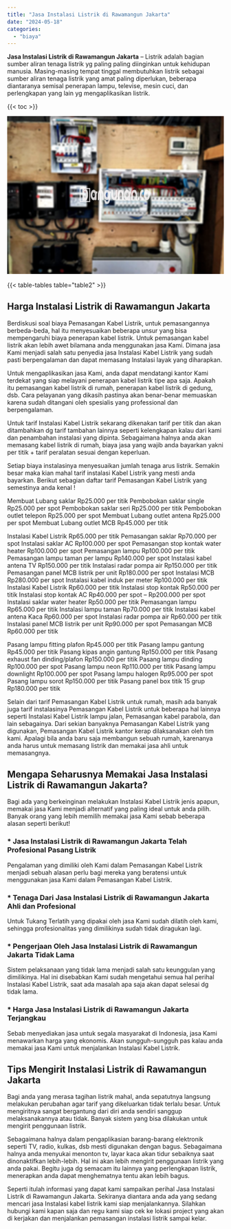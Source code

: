 ```yaml
---
title: "Jasa Instalasi Listrik di Rawamangun Jakarta"
date: "2024-05-18"
categories: 
  - "biaya"
---
```


**Jasa Instalasi Listrik di Rawamangun Jakarta** – Listrik adalah bagian sumber aliran tenaga listrik yg paling paling diinginkan untuk kehidupan manusia. Masing-masing tempat tinggal membutuhkan listrik sebagai sumber aliran tenaga listrik yang amat paling diperlukan, beberapa diantaranya semisal penerapan lampu, televise, mesin cuci, dan perlengkapan yang lain yg mengaplikasikan listrik.

{{< toc >}}

![Jasa Instalasi Listrik di Rawamangun Jakarta](/images/instalasi-listrik-murah10.png)

{{< table-tables table="table2" >}}

## Harga Instalasi Listrik di Rawamangun Jakarta

Berdiskusi soal biaya Pemasangan Kabel Listrik, untuk pemasangannya berbeda-beda, hal itu menyesuaikan beberapa unsur yang bisa mempengaruhi biaya penerapan kabel listrik. Untuk pemasangan kabel listrik akan lebih awet bilamana anda menggunakan jasa Kami. Dimana jasa Kami menjadi salah satu penyedia jasa Instalasi Kabel Listrik yang sudah pasti berpengalaman dan dapat memasang Instalasi layak yang diharapkan.

Untuk mengaplikasikan jasa Kami, anda dapat mendatangi kantor Kami terdekat yang siap melayani penerapan kabel listrik tipe apa saja. Apakah itu pemasangan kabel listrik di rumah, penerapan kabel listrik di gedung, dsb. Cara pelayanan yang dikasih pastinya akan benar-benar memuaskan karena sudah ditangani oleh spesialis yang professional dan berpengalaman.

Untuk tarif Instalasi Kabel Listrik sekarang dikenakan tarif per titik dan akan ditambahkan dg tarif tambahan lainnya seperti kelengkapan kalau dari kami dan penambahan instalasi yang dipinta. Sebagaimana halnya anda akan memasang kabel listrik di rumah, biaya jasa yang wajib anda bayarkan yakni per titik + tarif peralatan sesuai dengan keperluan.

Setiap biaya instalasinya menyesuaikan jumlah tenaga arus listrik. Semakin besar maka kian mahal tarif instalasi Kabel Listrik yang mesti anda bayarkan. Berikut sebagian daftar tarif Pemasangan Kabel Listrik yang semestinya anda kenal !

Membuat Lubang saklar Rp25.000 per titik Pembobokan saklar single Rp25.000 per spot Pembobokan saklar seri Rp25.000 per titik Pembobokan outlet telepon Rp25.000 per spot Membuat Lubang outlet antena Rp25.000 per spot Membuat Lubang outlet MCB Rp45.000 per titik

Instalasi Kabel Listrik Rp65.000 per titik Pemasangan saklar Rp70.000 per spot Instalasi saklar AC Rp100.000 per spot Pemasangan stop kontak water heater Rp100.000 per spot Pemasangan lampu Rp100.000 per titik Pemasangan lampu taman per lampu Rp140.000 per spot Instalasi kabel antena TV Rp150.000 per titik Instalasi radar pompa air Rp150.000 per titik Pemasangan panel MCB listrik per unit Rp180.000 per spot Instalasi MCB Rp280.000 per spot Instalasi kabel induk per meter Rp100.000 per titik Instalasi Kabel Listrik Rp60.000 per titik Instalasi stop kontak Rp50.000 per titik Instalasi stop kontak AC Rp40.000 per spot – Rp200.000 per spot Instalasi saklar water heater Rp50.000 per titik Pemasangan lampu Rp65.000 per titik Instalasi lampu taman Rp70.000 per titik Instalasi kabel antena Kaca Rp60.000 per spot Instalasi radar pompa air Rp60.000 per titik Instalasi panel MCB listrik per unit Rp90.000 per spot Pemasangan MCB Rp60.000 per titik

Pasang lampu fitting plafon Rp45.000 per titik Pasang lampu gantung Rp45.000 per titik Pasang kipas angin gantung Rp150.000 per titik Pasang exhaust fan dinding/plafon Rp150.000 per titik Pasang lampu dinding Rp100.000 per spot Pasang lampu neon Rp110.000 per titik Pasang lampu downlight Rp100.000 per spot Pasang lampu halogen Rp95.000 per spot Pasang lampu sorot Rp150.000 per titik Pasang panel box titik 15 grup Rp180.000 per titik

Selain dari tarif Pemasangan Kabel Listrik untuk rumah, masih ada banyak juga tarif instalasinya Pemasangan Kabel Listrik untuk beberapa hal lainnya seperti Instalasi Kabel Listrik lampu jalan, Pemasangan kabel parabola, dan lain sebagainya. Dari sekian banyaknya Pemasangan Kabel Listrik yang digunakan, Pemasangan Kabel Listrik kantor kerap dilaksanakan oleh tim kami. Apalagi bila anda baru saja membangun sebuah rumah, karenanya anda harus untuk memasang listrik dan memakai jasa ahli untuk memasangnya.

## Mengapa Seharusnya Memakai Jasa Instalasi Listrik di Rawamangun Jakarta?

Bagi ada yang berkeinginan melakukan Instalasi Kabel Listrik jenis apapun, memakai jasa Kami menjadi alternatif yang paling ideal untuk anda pilih. Banyak orang yang lebih memilih memakai jasa Kami sebab beberapa alasan seperti berikut!

### \* Jasa Instalasi Listrik di Rawamangun Jakarta Telah Profesional Pasang Listrik

Pengalaman yang dimiliki oleh Kami dalam Pemasangan Kabel Listrik menjadi sebuah alasan perlu bagi mereka yang beratensi untuk menggunakan jasa Kami dalam Pemasangan Kabel Listrik.

### \* Tenaga Dari Jasa Instalasi Listrik di Rawamangun Jakarta Ahli dan Profesional

Untuk Tukang Terlatih yang dipakai oleh jasa Kami sudah dilatih oleh kami, sehingga profesionalitas yang dimilikinya sudah tidak diragukan lagi.

### \* Pengerjaan Oleh Jasa Instalasi Listrik di Rawamangun Jakarta Tidak Lama

Sistem pelaksanaan yang tidak lama menjadi salah satu keunggulan yang dimilikinya. Hal ini disebabkan Kami sudah mengetahui semua hal perihal Instalasi Kabel Listrik, saat ada masalah apa saja akan dapat selesai dg tidak lama.

### \* Harga Jasa Instalasi Listrik di Rawamangun Jakarta Terjangkau

Sebab menyediakan jasa untuk segala masyarakat di Indonesia, jasa Kami menawarkan harga yang ekonomis. Akan sungguh-sungguh pas kalau anda memakai jasa Kami untuk menjalankan Instalasi Kabel Listrik.

## Tips Mengirit Instalasi Listrik di Rawamangun Jakarta


Bagi anda yang merasa tagihan listrik mahal, anda sepatutnya langsung melakukan perubahan agar tarif yang dikeluarkan tidak terlalu besar. Untuk mengiritnya sangat bergantung dari diri anda sendiri sanggup melaksanakannya atau tidak. Banyak sistem yang bisa dilakukan untuk mengirit penggunaan listrik.

Sebagaimana halnya dalam pengaplikasian barang-barang elektronik seperti TV, radio, kulkas, dsb mesti digunakan dengan bagus. Sebagaimana halnya anda menyukai menonton tv, layar kaca akan tidur sebaiknya saat dinonaktifkan lebih-lebih. Hal ini akan lebih mengirit penggunaan listrik yang anda pakai. Begitu juga dg semacam itu lainnya yang perlengkapan listrik, menerapkan anda dapat menghematnya tentu akan lebih bagus.

Seperti itulah informasi yang dapat kami sampaikan perihal Jasa Instalasi Listrik di Rawamangun Jakarta. Sekiranya diantara anda ada yang sedang mencari jasa Instalasi kabel listrik kami siap menjalankannya. Silahkan hubungi kami kapan saja dan regu kami siap cek ke lokasi project yang akan di kerjakan dan menjalankan pemasangan instalasi listrik sampai kelar.

